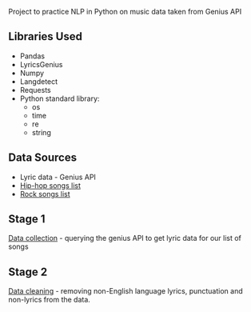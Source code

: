 Project to practice NLP in Python on music data taken from Genius API

## Libraries Used 
* Pandas
* LyricsGenius
* Numpy
* Langdetect
* Requests
* Python standard library:
	* os
	* time
	* re
	* string



## Data Sources 
* Lyric data - Genius API 
* [Hip-hop songs list](https://github.com/sjockers/bbc-best-rapmusic/blob/master/data/polls.csv)
* [Rock songs list](https://github.com/fivethirtyeight/data/blob/master/classic-rock/classic-rock-song-list.csv)


## Stage 1
[Data collection](https://github.com/bendsouza2/music_nlp/blob/main/data_collection.py) - querying the genius API to get lyric data for our list of songs

## Stage 2
[Data cleaning](https://github.com/bendsouza2/music_nlp/blob/main/data_cleaning.py) - removing non-English language lyrics, punctuation and non-lyrics from the data.